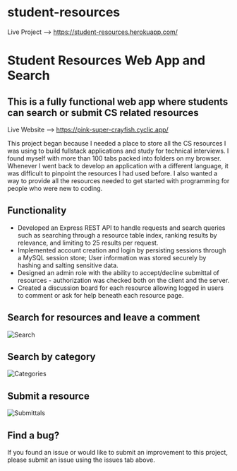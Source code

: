 # student-resources

Live Project --> https://student-resources.herokuapp.com/

# Student Resources Web App and Search

## This is a fully functional web app where students can search or submit CS related resources
Live Website --> https://pink-super-crayfish.cyclic.app/

This project began because I needed a place to store all the CS resources I was using to build fullstack applications and study for technical interviews. I found myself with more than 100 tabs packed into folders on my browser. Whenever I went back to develop an application with a different language, it was difficult to pinpoint the resources I had used before. I also wanted a way to provide all the resources needed to get started with programming for people who were new to coding.

## Functionality
* Developed an Express REST API to handle requests and search queries such as searching through a resource table index, ranking results by relevance, and limiting to 25 results per request.
* Implemented account creation and login by persisting sessions through a MySQL session store; User information was stored securely by hashing and salting sensitive data.
* Designed an admin role with the ability to accept/decline submittal of resources - authorization was checked both on the client and the server.
* Created a discussion board for each resource allowing logged in users to comment or ask for help beneath each resource page.

## Search for resources and leave a comment
![Search](https://user-images.githubusercontent.com/57121028/230943571-0e5c363a-caf5-46d8-b032-52430e1e7156.gif)


## Search by category
![Categories](https://user-images.githubusercontent.com/57121028/230943603-e1bdfad1-81d0-4b84-8279-102376087abf.gif)

## Submit a resource
![Submittals](https://user-images.githubusercontent.com/57121028/230943911-c91c5c79-20d9-4180-90e8-98fb537a9ac1.gif)

## Find a bug?
If you found an issue or would like to submit an improvement to this project, please submit an issue using the issues tab above.
